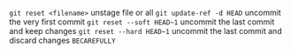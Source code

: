 `git reset <filename>` unstage file or all
`git update-ref -d HEAD` uncommit the very first commit
`git reset --soft HEAD~1` uncommit the last commit and keep changes
`git reset --hard HEAD~1` uncommit the last commit and discard changes `BECAREFULLY`
